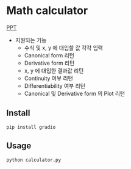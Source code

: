 # Math calculator

[PPT](https://docs.google.com/presentation/d/19pCcvJf3kj0DxuNxWxODkpXdeyBhSjTH/edit?usp=sharing&ouid=118058427277428105043&rtpof=true&sd=true)

- 지원되는 기능
    - 수식 및 x, y 에 대입할 값 각각 입력
    - Canonical form 리턴
    - Derivative form 리턴
    - x, y 에 대입한 결과값 리턴
    - Continuity 여부 리턴
    - Differentiability 여부 리턴
    - Canonical 및 Derivative form 의 Plot 리턴
    
## Install
```
pip install gradio
```


## Usage
```
python calculator.py
```